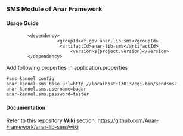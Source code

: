 ### SMS Module of Anar Framework

#### Usage Guide

```
		<dependency>
	               <groupId>af.gov.anar.lib.sms</groupId>
	                <artifactId>anar-lib-sms</artifactId>
                        <version>${project.version}</version>
		</dependency>

```

Add following properties in application.properties

```$xslt
#sms kannel config
anar-kannel.sms.base-url=http://localhost:13013/cgi-bin/sendsms?
anar-kannel.sms.username=badar
anar-kannel.sms.password=tester
```


#### Documentation

Refer to this repository **Wiki** section.
https://github.com/Anar-Framework/anar-lib-sms/wiki



